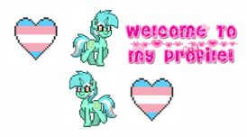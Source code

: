 ###
<p align="center">
<img src='trans_heart.gif' width='100'> <img src='lewa-lyra.gif' width='100' class="transform -scale-x-100"> <img src='welcome.gif' width='200'> <img src='lyra.gif' width='100'> <img src='trans_heart.gif' width='100'>
</p>



<!--

[![IMAGE ALT TEXT](astolfo-link.png)](http://www.youtube.com/watch?v=2p9BTV-Id_w "Astolfo dancing")
-->
